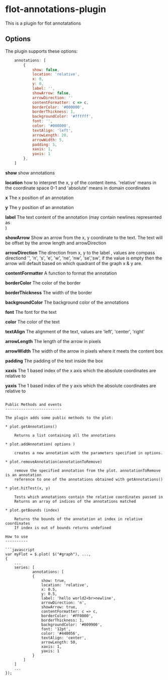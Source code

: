 # flot-annotations-plugin

This is a plugin for flot annotatations

Options
-------

The plugin supports these options:

```javascript
    annotations: [
        {
            show: false,
            location: 'relative',
            x: 0,
            y: 0,
            label: '',
            showArrow: false,
            arrowDirection: ''
            contentFormatter: c => c,
            borderColor: '#000000',
            borderThickness: 1,
            backgroundColor: '#ffffff',
            font: '',
            color: '#000000',
            textAlign: 'left',
            arrowLength: 20,
            arrowWidth: 5,
            padding: 5,
            xaxis: 1,
            yaxis: 1
        },
    ]
```

**show** show annotations

**location** how to interpret the x, y of the content items. 'relative' means in the coordinate space 0-1 and 'absolute' means in domain coordinates

**x** The x position of an annotation

**y** The y position of an annotation

**label** The text content of the annotation (may contain newlines represented as <br>)

**showArrow** Show an arrow from the x, y coordinate to the text. The text will be offset by the arrow length and arrowDirection

**arrowDirection** The direction from x, y to the label , values are compass directiond '', 'n', 's', 'e', 'w', 'ne', 'nw', 'se','sw', if the value is empty then the arrow will default based on which quadrant of the graph x & y are. 

**contentFormatter** A function to format the annotation

**borderColor** The color of the border

**borderThickness** The width of the border

**backgroundColor** The background color of the annotations

**font** The font for the text

**color** The color of the text

**textAlign** The alignment of the text, values are 'left', 'center', 'right'

**arrowLength** The length of the arrow in pixels

**arrowWidth** The width of the arrow in pixels where it meets the content box

**padding** The padding of the text inside the box

**xaxis** The 1 based index of the x axis which the absolute coordinates are relative to

**yaxis** The 1 based index of the y axis which the absolute coordinates are relative to

```

Public Methods and events
-------------------------

The plugin adds some public methods to the plot:

* plot.getAnnotations()

    Returns a list containing all the annotations

* plot.addAnnotation( options )

    creates a new annotation with the parameters specified in options.

* plot.removeAnnotation(annotationToRemove)

    remove the specified annotation from the plot. annotationToRemove is an annotation
    reference to one of the annotations obtained with getAnnotations()

* plot.hitTest(x, y)

    Tests which annotations contain the relative coordinates passed in
    Returns an array of indices of the annotations matched

* plot.getBounds (index)

    Returns the bounds of the annotation at index in relative coordinates
    If index is out of bounds returns undefined

How to use
----------

```javascript
var myFlot = $.plot( $("#graph"), ...,
{
    ...
    series: [
            annotations: [
            {
                show: true,
                location: 'relative',
                x: 0.5,
                y: 0.5,
                label: 'hello world2<br>newline',
                arrowDirection: 'n',
                showArrow: true,
                contentFormatter: c => c,
                borderColor: '#FF0000',
                borderThickness: 1,
                backgroundColor: '#009900',
                font: '12pt',
                color: '#440056',
                textAlign: 'center',
                arrowLength: 50,
                xaxis: 1,
                yaxis: 1
            }
        ]
    ]
    ...
});
```

